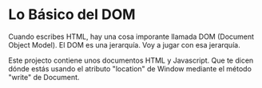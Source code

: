 # Lo Básico del DOM 
<p>
  Cuando escribes HTML, hay una cosa imporante llamada DOM (Document Object Model). El DOM es una jerarquía. Voy a jugar con esa jerarquía.
</p>
<p>
  Este projecto contiene unos documentos HTML y Javascript. Que te dicen dónde estás usando el atributo "location" de Window mediante el método "write" de Document. 
</p>
